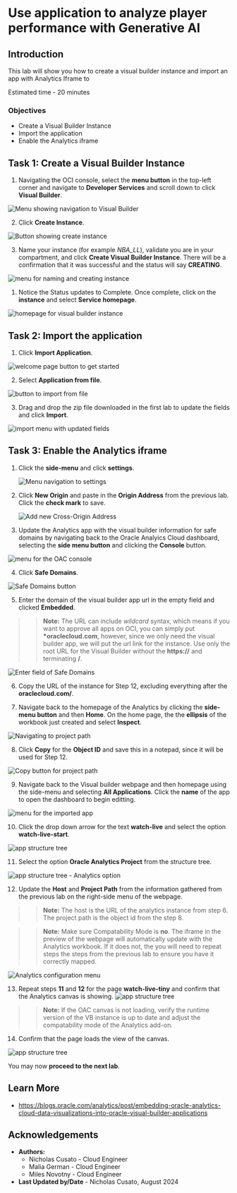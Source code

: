 # Use application to analyze player performance with Generative AI

## Introduction

This lab will show you how to create a visual builder instance and import an app with Analytics Iframe to 

Estimated time - 20 minutes


### Objectives

* Create a Visual Builder Instance
* Import the application
* Enable the Analytics iframe

## Task 1: Create a Visual Builder Instance

1. Navigating the OCI console, select the **menu button** in the top-left corner and navigate to **Developer Services** and scroll down to click **Visual Builder**. 

  ![Menu showing navigation to Visual Builder](images/navigate-vb.png)

2. Click **Create Instance**.

  ![Button showing create instance](images/create-instance.png)
   
3. Name your instance (for example *NBA_LL*), validate you are in your compartment, and click **Create Visual Builder Instance**. There will be a confirmation that it was successful and the status will say **CREATING**.

  ![menu for naming and creating instance](images/name-instance.png)

1. Notice the Status updates to Complete. Once complete, click on the **instance** and select **Service homepage**. 

  ![homepage for visual builder instance](images/open-instance.png)

## Task 2: Import the application

1. Click **Import Application**. 

  ![welcome page button to get started](images/import-app.png)

2. Select **Application from file**.

  ![button to import from file](images/app-from-file.png)

3. Drag and drop the zip file downloaded in the first lab to update the fields and click **Import**.

  ![import menu with updated fields](images/drag-and-drop.png)

## Task 3: Enable the Analytics iframe

1. Click the **side-menu** and click **settings**.

    ![Menu navigation to settings](images/vb-settings.png)

2. Click **New Origin** and paste in the **Origin Address** from the previous lab. Click the **check mark** to save.

    ![Add new Cross-Origin Address](images/cross-origins.png)

3. Update the Analytics app with the visual builder information for safe domains by navigating back to the Oracle Analyics Cloud dashboard,  selecting the **side menu button** and clicking the **Console** button.

  ![menu for the OAC console](images/oac-console.png)

4. Click **Safe Domains**.

  ![Safe Domains button](images/safe-domains.png)

5. Enter the domain of the visual builder app url in the empty field and clicked **Embedded**. 

>>**Note:** The URL can include *wildcard* syntax, which means if you want to approve all apps on OCI, you can simply put **\*oraclecloud.com**, however, since we only need the visual builder app, we will put the url link for the instance. Use only the root URL for the Visual Builder without the **https://** and terminating **/**.

  ![Enter field of Safe Domains](images/embedding.png) 

6. Copy the URL of the instance for Step 12, excluding everything after the **oraclecloud.com/**.

7. Navigate back to the homepage of the Analytics by clicking the **side-menu button** and then **Home**. On the home page, the the **ellipsis** of the workbook just created and select **Inspect**.

  ![Navigating to project path](images/project-path.png) 

8. Click **Copy** for the **Object ID** and save this in a notepad, since it will be used for Step 12. 

  ![Copy button for project path](images/object-id.png) 

9.  Navigate back to the Visual builder webpage and then homepage using the side-menu and selecting **All Applications**. Click the **name** of the app to open the dashboard to begin editting.

  ![menu for the imported app](images/open-app.png)

10. Click the drop down arrow for the text **watch-live** and select the option **watch-live-start**.

  ![app structure tree](images/watch-live-start.png)

11. Select the option **Oracle Analytics Project** from the structure tree.

  ![app structure tree - Analytics option](images/structure-tree-analytics.png)

12. Update the **Host** and **Project Path** from the information gathered from the previous lab on the right-side menu of the webpage. 

>>**Note:** The host is the URL of the analytics instance from step 6. The project path is the object id from the step 8.

>>**Note:** Make sure Compatability Mode is **no**. The iframe in the preview of the webpage will automatically update with the Analytics workbook. If it does not, the you will need to repeat steps the steps from the previous lab to ensure you have it correctly mapped.

  ![Analytics configuration menu](images/update-analytics.png)

13. Repeat steps **11** and **12** for the page **watch-live-tiny** and confirm that the Analytics canvas is showing. 
  ![app structure tree](images/watch-live-tiny.png)

>>**Note:** If the OAC canvas is not loading, verify the runtime version of the VB instance is up to date and adjust the compatability mode of the Analytics add-on.

14.   Confirm that the page loads the view of the canvas.

  ![app structure tree](images/full-dashboard.png)

You may now **proceed to the next lab**.

## Learn More

* https://blogs.oracle.com/analytics/post/embedding-oracle-analytics-cloud-data-visualizations-into-oracle-visual-builder-applications

## Acknowledgements

* **Authors:**
	* Nicholas Cusato - Cloud Engineer
	* Malia German - Cloud Engineer
	* Miles Novotny - Cloud Engineer
* **Last Updated by/Date** - Nicholas Cusato, August 2024